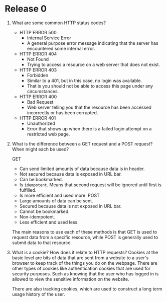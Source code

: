 # Release 0
1. What are some common HTTP status codes?
    - HTTP ERROR 500
        + Internal Service Error
        + A general purpose error message indicating that the server
          has encountered some internal error.
    - HTTP ERROR 404
        + Not Found
        + Trying to access a resource on a web server that does not
          exist.
    - HTTP ERROR 403
        + Forbidden
        + Similar to a 401, but in this case, no login was available.
        + That is you should not be able to access this page under
          any circumstances.
    - HTTP ERROR 400
        + Bad Request
        + Web server telling you that the resource has been accessed
          incorrectly or has been corrupted.
    - HTTP ERROR 401
        + Unauthorized
        + Error that shows up when there is a failed login attempt on
          a restricted web page.
2. What is the difference between a GET request and a POST request? When
   might each be used?

   GET
    - Can send limited amounts of data because data is in header.
    - Not secured because data is exposed in URL bar.
    - Can be bookmarked.
    - Is `idempotent`. Means that second request will be ignored until first
      is fulfilled.
    - Is more efficient and used more.
   POST
    - Large amounts of data can be sent.
    - Secured because data is not exposed in URL bar.
    - Cannot be bookmarked.
    - Non-idempotent.
    - Less efficient and used less.
   
   The main reasons to use each of these methods is that GET is used to request
   data from a specific resource, while POST is generally used to submit data
   to that resource.

3. What is a cookie? How does it relate to HTTP requests?
    Cookies at the basic level are bits of data that are sent from a website to a user's browser to keep track of the things you do on the webpage.
    There are other types of cookies like authentication cookies that are used for security purposes. Such as knowing that the user who has logged in is allowed to view the sensitive information on the website.

    There are also tracking cookies, which are used to construct a long term usage history of the user.